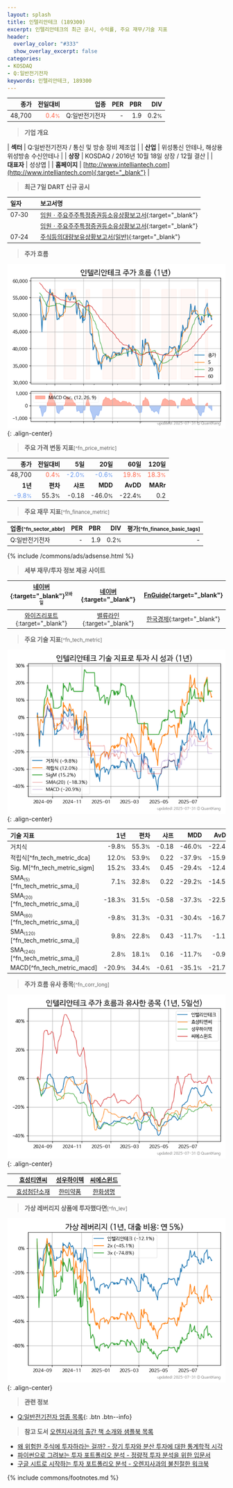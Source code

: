 ```yaml
---
layout: splash
title: 인텔리안테크 (189300)
excerpt: 인텔리안테크의 최근 공시, 수익률, 주요 재무/기술 지표
header:
  overlay_color: "#333"
  show_overlay_excerpt: false
categories:
- KOSDAQ
- Q:일반전기전자
keywords: 인텔리안테크, 189300
---
```


| **종가** | **전일대비** | **업종** | **PER** | **PBR** | **DIV** |
| -------: | -----------: | -------: | ------: | ------: | ------: |
| 48,700 | <span style="color: tomato">0.4<small>%</small></span> | Q:일반전기전자 | - | 1.9 | 0.2<small>%</small> |

<!-- more -->


> **기업 개요**<a id="company"></a>

| <span style="white-space:nowrap;">**섹터**</span> | Q:일반전기전자 / 통신 및 방송 장비 제조업 |
| <span style="white-space:nowrap;">**산업**</span> | 위성통신 안테나, 해상용 위성방송 수신안테나 |
| <span style="white-space:nowrap;">**상장**</span> | KOSDAQ / 2016년 10월 18일 상장 / 12월 결산 |
| <span style="white-space:nowrap;">**대표자**</span> | 성상엽 |
| <span style="white-space:nowrap;">**홈페이지**</span> | [http://www.intelliantech.com](http://www.intelliantech.com){:target="_blank"} |


> **최근 7일 DART 신규 공시**<a id="dart"></a>

| **일자** |      | **보고서명** |
| :------- | :--- | :----------- |
| 07&#x2011;30 | | [임원ㆍ주요주주특정증권등소유상황보고서](https://dart.fss.or.kr/dsaf001/main.do?rcpNo=20250730000219){:target="_blank"} |
|  | | [임원ㆍ주요주주특정증권등소유상황보고서](https://dart.fss.or.kr/dsaf001/main.do?rcpNo=20250730000216){:target="_blank"} |
| 07&#x2011;24 | | [주식등의대량보유상황보고서(일반)](https://dart.fss.or.kr/dsaf001/main.do?rcpNo=20250724000500){:target="_blank"} |


> **주가 흐름**<a id="price"></a>

![189300](/stock/images/189300.png){: .align-center}


> **주요 가격 변동 지표**<small>[^fn_price_metric]</small>

| **종가** | **전일대비** | **5일** | **20일** | **60일** | **120일** |
| -------: | -----------: | ------: | -------: | -------: | --------: |
| 48,700 | <span style="color: tomato">0.4<small>%</small></span> | <span style="color: cornflowerblue">-2.0<small>%</small></span> | <span style="color: cornflowerblue">-0.6<small>%</small></span> | <span style="color: tomato">19.8<small>%</small></span> | <span style="color: tomato">18.3<small>%</small></span> |
| **1년** | **편차** | **샤프** | **MDD** | **AvDD** | **MARr** |
| <span style="color: cornflowerblue">-9.8<small>%</small></span> | 55.3<small>%</small> | -0.18 | -46.0<small>%</small> | -22.4<small>%</small> | 0.2 |


> **주요 재무 지표**<small>[^fn_finance_metric]</small>

| **업종**<small>[^fn_sector_abbr]</small> | **PER** | **PBR** | **DIV** | **평가**<small>[^fn_finance_basic_tags]</small> |
| :--------------------------------------- | ------: | ------: | ------: | ----------------------------------------------: |
| Q:일반전기전자 | - | 1.9 | 0.2<small>%</small> | - |



{% include /commons/ads/adsense.html %}

> **세부 재무/투자 정보 제공 사이트**

| [네이버](https://m.stock.naver.com/domestic/stock/189300/finance/summary){:target="_blank"}<sup><small>모바일</small></sup> | [네이버](https://finance.naver.com/item/coinfo.naver?code=189300){:target="_blank"} | [FnGuide](https://comp.fnguide.com/SVO2/ASP/SVD_Invest.asp?gicode=A189300&MenuYn=Y){:target="_blank"} |
| :---: | :---: | :---: |
| [와이즈리포트](https://comp.wisereport.co.kr/company/c1040001.aspx?cmp_cd=189300){:target="_blank"} | [밸류라인](https://www.valueline.co.kr/finance/summary/189300){:target="_blank"} | [한국경제](https://markets.hankyung.com/stock/189300/financial-summary){:target="_blank"} |


> **주요 기술 지표**<small>[^fn_tech_metric]</small>


![189300](/stock/images/189300_tech.png){: .align-center}

| **기술 지표** | **1년** | **편차** | **샤프** | **MDD** | **AvDD** |
| :------------ | ------: | -----------: | -------: | ------: | -------: |
| 거치식 | -9.8<small>%</small> | 55.3<small>%</small> | -0.18 | -46.0<small>%</small> | -22.4<small>%</small> |
| 적립식[^fn_tech_metric_dca] | 12.0<small>%</small> | 53.9<small>%</small> | 0.22 | -37.9<small>%</small> | -15.9<small>%</small> |
| Sig. M[^fn_tech_metric_sigm] | 15.2<small>%</small> | 33.4<small>%</small> | 0.45 | -29.4<small>%</small> | -12.4<small>%</small> |
| SMA<small><sub>(5)</sub></small>[^fn_tech_metric_sma_i] | 7.1<small>%</small> | 32.8<small>%</small> | 0.22 | -29.2<small>%</small> | -14.5<small>%</small> |
| SMA<small><sub>(20)</sub></small>[^fn_tech_metric_sma_i] | -18.3<small>%</small> | 31.5<small>%</small> | -0.58 | -37.3<small>%</small> | -22.5<small>%</small> |
| SMA<small><sub>(60)</sub></small>[^fn_tech_metric_sma_i] | -9.8<small>%</small> | 31.3<small>%</small> | -0.31 | -30.4<small>%</small> | -16.7<small>%</small> |
| SMA<small><sub>(120)</sub></small>[^fn_tech_metric_sma_i] | 9.8<small>%</small> | 22.8<small>%</small> | 0.43 | -11.7<small>%</small> | -1.1<small>%</small> |
| SMA<small><sub>(240)</sub></small>[^fn_tech_metric_sma_i] | 2.8<small>%</small> | 18.1<small>%</small> | 0.16 | -11.7<small>%</small> | -0.9<small>%</small> |
| MACD[^fn_tech_metric_macd] | -20.9<small>%</small> | 34.4<small>%</small> | -0.61 | -35.1<small>%</small> | -21.7<small>%</small> |


> **주가 흐름 유사 종목**<a id="corr"></a><small>[^fn_corr_long]</small>

![189300](/stock/images/189300_corr.png){: .align-center}

|       | [효성티앤씨](/298020/) | [성우하이텍](/015750/) | [씨에스윈드](/112610/) |
| :---: | :------------------------------------: | :------------------------------------: | :------------------------------------: |
|       | [효성첨단소재](/298050/) | [한미약품](/128940/) | [한화생명](/088350/) |


> **가상 레버리지 상품에 투자했다면**<a id="2x"></a><small>[^fn_lev]</small>

![189300](/stock/images/189300_2x.png){: .align-center}


> **관련 정보**

- [Q:일반전기전자 업종 목록](/stats/sector/kosdaq_업종_일반전기전자_종목/){: .btn .btn--info}

> **참고 도서** [오렌지사과의 출간 책 소개와 샘플북 목록](https://kongdori.tistory.com/691)

- [왜 위험한 주식에 투자하라는 걸까? - 장기 투자와 분산 투자에 대한 통계학적 시각](https://kongdori.tistory.com/421)
- [파이썬으로 그려보는 투자 포트폴리오 분석  - 정량적 투자 분석을 위한 입문서](https://kongdori.tistory.com/643)
- [구글 시트로 시작하는 투자 포트폴리오 분석 - 오렌지사과의 불친절한 워크북](https://kongdori.tistory.com/449)


{% include commons/footnotes.md %}